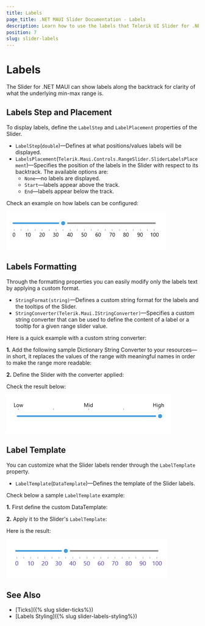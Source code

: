 ```yaml
---
title: Labels
page_title: .NET MAUI Slider Documentation - Labels
description: Learn how to use the labels that Telerik UI Slider for .NET MAUI control provides.
position: 7
slug: slider-labels
---
```


# Labels

The Slider for .NET MAUI can show labels along the backtrack for clarity of what the underlying min-max range is.

## Labels Step and Placement

To display labels, define the `LabelStep` and `LabelPlacement` properties of the Slider.

* `LabelStep`(`double`)&mdash;Defines at what positions/values labels will be displayed.
* `LabelsPlacement`(`Telerik.Maui.Controls.RangeSlider.SliderLabelsPlacement`)&mdash;Specifies the position of the labels in the Slider with respect to its backtrack. The available options are:
    * `None`&mdash;no labels are displayed.
    * `Start`&mdash;labels appear above the track.
    * `End`&mdash;labels appear below the track.

Check an example on how labels can be configured:

<snippet id='slider-labels-settings' />

![Telerik Slider for .NET MAUI Labels](images/slider-labels-settings.png)

## Labels Formatting

Through the formatting properties you can easily modify only the labels text by applying a custom format. 

* `StringFormat(string)`&mdash;Defines a custom string format for the labels and the tooltips of the Slider.
* `StringConverter(Telerik.Maui.IStringConverter)`&mdash;Specifies a custom string converter that can be used to define the content of a label or a tooltip for a given range slider value.

Here is a quick example with a custom string converter:

**1.** Add the following sample Dictionary String Converter to your resources&mdash;in short, it replaces the values of the range with meaningful names in order to make the range more readable:

<snippet id='slider-labels-stringconverter-dictionary' />

**2.** Define the Slider with the converter applied:

<snippet id='slider-labels-stringconverter' />

Check the result below:

![Telerik Slider for .NET MAUI Labels StringConverter](images/slider-labels-stringconverter.png)

## Label Template

You can customize what the Slider labels render through the `LabelTemplate` property.

* `LabelTemplate`(`DataTemplate`)&mdash;Defines the template of the Slider labels.

Check below a sample `LabelTemplate` example:

**1.** First define the custom DataTemplate:

<snippet id='slider-labels-labeltemplate' />

**2.** Apply it to the Slider's `LabelTemplate`:

<snippet id='slider-labels-labeltemplate-xaml' />

Here is the result:

![Telerik Slider for .NET MAUI Label Template](images/slider-labels-template.png)

## See Also

- [Ticks]({% slug slider-ticks%})
- [Labels Styling]({% slug slider-labels-styling%})